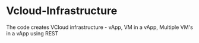 # Vcloud-Infrastructure
The code creates VCloud infrastructure - vApp, VM in a vApp, Multiple VM's in a vApp using REST
